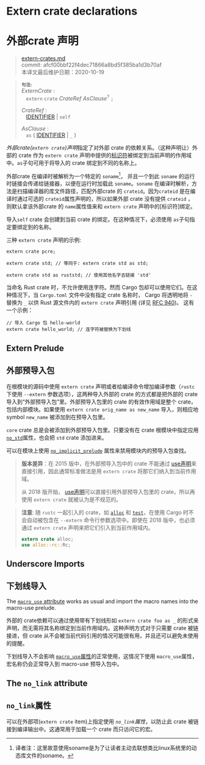 # Extern crate declarations
# 外部crate 声明

>[extern-crates.md](https://github.com/rust-lang/reference/blob/master/src/items/extern-crates.md)\
>commit: afcf00bbf22f4dec71866a8bd5f385ba1d3b70af \
>本译文最后维护日期：2020-10-19

> **<sup>句法:<sup>**\
> _ExternCrate_ :\
> &nbsp;&nbsp; `extern` `crate` _CrateRef_ _AsClause_<sup>?</sup> `;`
>
> _CrateRef_ :\
> &nbsp;&nbsp; [IDENTIFIER] | `self`
>
> _AsClause_ :\
> &nbsp;&nbsp; `as` ( [IDENTIFIER] | `_` )

*外部crate(`extern crate`)声明*指定了对外部 crate 的依赖关系。（这种声明让）外部的 crate 作为 `extern crate` 声明中提供的[标识符][identifier]被绑定到当前声明的作用域中。`as`子句可用于将导入的 crate 绑定到不同的名称上。

外部crate 在编译时被解析为一个特定的 `soname`[^soname]， 并且一个到此 `soname` 的运行时链接会传递给链接器，以便在运行时加载此 `soname`。`soname` 在编译时解析，方法是扫描编译器的库文件路径，匹配外部crate 的 `crateid`。因为`crateid` 是在编译时通过可选的 `crateid`属性声明的，所以如果外部 crate 没有提供 `crateid` ， 则默认拿该外部crate 的 `name`属性值来和 `extern crate` 声明中的[标识符]绑定。

导入`self` crate 会创建到当前 crate 的绑定。在这种情况下，必须使用 `as`子句指定要绑定到的名称。

三种 `extern crate` 声明的示例:

<!-- ignore: requires external crates -->
```rust,ignore
extern crate pcre;

extern crate std; // 等同于: extern crate std as std;

extern crate std as ruststd; // 使用其他名字去链接 'std'
```

当命名 Rust crate 时，不允许使用连字符。然而 Cargo 包却可以使用它们。在这种情况下，当 `Cargo.toml` 文件中没有指定 crate 名称时， Cargo 将透明地将 `-` 替换为 `_` 以供 Rust 源文件内的 `extern crate` 声明引用 (详见 [RFC 940])。
这有一个示例：

<!-- ignore: requires external crates -->
```rust,ignore
// 导入 Cargo 包 hello-world
extern crate hello_world; // 连字符被替换为下划线
```

## Extern Prelude
## 外部预导入包

在根模块的源码中使用 `extern crate` 声明或者给编译命令增加编译参数（`rustc` 下使用 `--extern` 参数选项），这两种导入外部的 crate 的方式都是把外部的 crate 导入到“外部预导入包”里。外部预导入包里的 crate 的有效作用域是整个 crate，包括内部模块。如果使用 `extern crate orig_name as new_name` 导入，则相应地 symbol `new_name` 被添加到在预导入包里。

`core` crate 总是会被添加到外部预导入包里。只要没有在 crate 根模块中指定应用 [`no_std`]属性，也会把 `std` crate 添加进来。

可以在模块上使用 [`no_implicit_prelude`] 属性来禁用模块内的预导入包查找。

> **版本差异**：在 2015 版中，在外部预导入包中的 crate 不能通过 [use声明][use declarations]来直接引用，因此通常标准做法是用 `extern crate` 将那它们纳入到当前作用域。
> 
> 从 2018 版开始， [use声明][use declarations]可以直接引用外部预导入包里的 crate，所以再使用 `extern crate` 就被认为是不规范的。

> **注意**: 随 `rustc` 一起引入的 crate，如 [`alloc`] 和 [`test`]，在使用 Cargo 时不会自动被包含在 `--extern` 命令行参数选项中。即使在 2018 版中，也必须通过 `extern crate` 声明来把它们引入到当前作用域内。
>
> ```rust
> extern crate alloc;
> use alloc::rc::Rc;
> ```

<!--
See https://github.com/rust-lang/rust/issues/57288 for more about the alloc/test limitation.
-->
## Underscore Imports
## 下划线导入
The [`macro_use` attribute] works as usual and import the macro names
into the macro-use prelude.

外部的 crate依赖可以通过使用带有下划线形如 `extern crate foo as _` 的形式来声明，而无需将其名称绑定到当前作用域内。这种声明方式对于只需要 crate 被链接进，但 crate 从不会被当前代码引用的情况可能很有用，并且还可以避免未使用的提醒。

下划线导入不会影响 [`macro_use`属性][`macro_use` attribute]的正常使用，这情况下使用 `macro_use`属性，宏名称仍会正常导入到 macro-use 预导入包中。

## The `no_link` attribute
## `no_link`属性

可以在外部项(`extern crate` item)上指定使用 *`no_link`属性*，以防止此 crate 被链接到编译输出中。这通常用于加载一个 crate 而只访问它的宏。

[^soname]:译者注：这里故意使用soname是为了让读者主动去联想类比linux系统里的动态库文件的soname。

[IDENTIFIER]: ../identifiers.md
[RFC 940]: https://github.com/rust-lang/rfcs/blob/master/text/0940-hyphens-considered-harmful.md
[`macro_use` attribute]: ../macros-by-example.md#the-macro_use-attribute
[`alloc`]: https://doc.rust-lang.org/alloc/
[`no_implicit_prelude`]: modules.md#prelude-items
[`no_std`]: ../crates-and-source-files.md#preludes-and-no_std
[`test`]: https://doc.rust-lang.org/test/
[use declarations]: use-declarations.md

<!-- 2020-11-3 -->
<!-- checked -->
